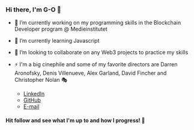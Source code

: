 ### Hi there, I'm G-O 👋

<!--
**G-jacobsson/G-jacobsson** is a ✨ _special_ ✨ repository because its `README.md` (this file) appears on your GitHub profile.

Here are some ideas to get you started: -->

- 🔭 I’m currently working on my programming skills in the Blockchain Developer program @ Medieinstitutet
- 🌱 I’m currently learning Javascript
- 👯 I’m looking to collaborate on any Web3 projects to practice my skills
- ⚡ I'm a big cinephile and some of my favorite directors are Darren Aronofsky, Denis Villenueve, Alex Garland, David Fincher and Christopher Nolan 🎭

  - [LinkedIn](https://www.linkedin.com/in/gert-ove-eng-jacobsson-92690b1b4/)
  - [GitHub](https://github.com/G-jacobsson)
  - [E-mail](mailto:geo.jacobsson@gmail.com)

#### Hit follow and see what I'm up to and how I progress! 🦆
